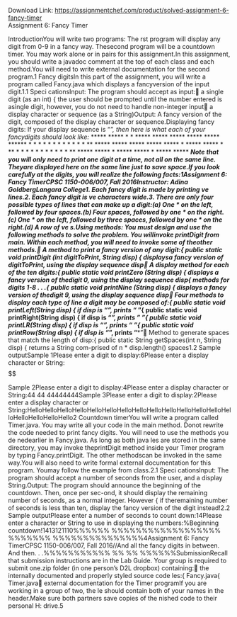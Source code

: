 Download Link: https://assignmentchef.com/product/solved-assignment-6-fancy-timer
<br>
Assignment 6: Fancy Timer

IntroductionYou will write two programs: The rst program will display any digit from 0-9 in a fancy way. Thesecond program will be a countdown timer. You may work alone or in pairs for this assignment.In this assignment, you should write a javadoc comment at the top of each class and each method.You will need to write external documentation for the second program.1 Fancy digitsIn this part of the assignment, you will write a program called Fancy.java which displays a fancyversion of the input digit.1.1 Speci cationsInput: The program should accept as input:&#xf; a single digit (as an int) { the user should be prompted until the number entered is asingle digit, however, you do not need to handle non-integer input&#xf; a display character or sequence (as a String)Output: A fancy version of the digit, composed of the display character or sequence.Displaying fancy digits: If your display sequence is “*”, then here is what each of your fancydigits should look like:* ***** ***** * * ***** ***** ***** ***** ***** ****** * * * * * * * * * * * * ** ***** ***** ***** ***** ***** * ***** ***** * ** * * * * * * * * * * * ** ***** ***** * ***** ***** * ***** ***** *****Note that you will only need to print one digit at a time, not all on the same line. Theyare displayed here on the same line just to save space.If you look carefully at the digits, you will realize the following facts:1Assignment 6: Fancy TimerCPSC 1150-006/007, Fall 2016Instructor: Adina GoldbergLangara College1. Each fancy digit is made by printing ve lines.2. Each fancy digit is ve characters wide.3. There are only four possible types of lines that can make up a digit:(a) One * on the left, followed by four spaces.(b) Four spaces, followed by one * on the right.(c) One * on the left, followed by three spaces, followed by one * on the right.(d) A row of ve *s.Using methods: You must design and use the following methods to solve the problem. You willinvoke printDigit from main. Within each method, you will need to invoke some of theother methods.&#xf; A method to print a fancy version of any digit:{ public static void printDigit (int digitToPrint, String disp) { displaysa fancy version of digitToPrint, using the display sequence disp&#xf; A display method for each of the ten digits:{ public static void printZero (String disp) { displays a fancy version of thedigit 0, using the display sequence disp{ methods for digits 1-8 . . .{ public static void printNine (String disp) { displays a fancy version of thedigit 9, using the display sequence disp&#xf; Four methods to display each type of line a digit may be composed of:{ public static void printLeft(String disp) { if disp is “*”, prints “* ”{ public static void printRight(String disp) { if disp is “*”, prints ” *”{ public static void printLR(String disp) { if disp is “*”, prints “* *”{ public static void printRow(String disp) { if disp is “*”, prints “*****”&#xf; Method to generate spaces that match the length of disp:{ public static String getSpaces(int n, String disp) { returns a String com-prised of n * disp.length() spaces1.2 Sample outputSample 1Please enter a digit to display:6Please enter a display character or String:$$$$$$$$$$$$$$$$$$$$$$$$$$ $$$$$$$$$$$$

Sample 2Please enter a digit to display:4Please enter a display character or String:44 44 44444444Sample 3Please enter a digit to display:2Please enter a display character or String:HelloHelloHelloHelloHelloHelloHelloHelloHelloHelloHelloHelloHelloHelloHelloHelloHelloHello2 Countdown timerYou will write a program called Timer.java. You may write all your code in the main method. Donot rewrite the code needed to print fancy digits. You will need to use the methods you de nedearlier in Fancy.java. As long as both java les are stored in the same directory, you may invoke theprintDigit method inside your Timer program by typing Fancy.printDigit. The other methodscan be invoked in the same way.You will also need to write formal external documentation for this program. Youmay follow the example from class.2.1 Speci cationsInput: The program should accept a number of seconds from the user, and a display String.Output: The program should announce the beginning of the countdown. Then, once per sec-ond, it should display the remaining number of seconds, as a normal integer. However { if theremaining number of seconds is less than ten, display the fancy version of the digit instead!2.2 Sample outputPlease enter a number of seconds to count down:14Please enter a character or String to use in displaying the numbers:%Beginning countdown!1413121110%%%%%% %%%%%%%%%%%%%%%%%% %%%%%%% %%%%%%%%%%%%%%%4Assignment 6: Fancy TimerCPSC 1150-006/007, Fall 2016//And all the fancy digits in between. And then. . .%%%%%%%%%%% %% %% %%%%%%SubmissionRecall that submission instructions are in the Lab Guide. Your group is required to submit one.zip folder (in one person’s D2L dropbox) containing:&#xf; the internally documented and properly styled source code les:{ Fancy.java{ Timer.java&#xf; external documentation for the Timer programIf you are working in a group of two, the le should contain both of your names in the header.Make sure both partners save copies of the nished code to their personal H: drive.5